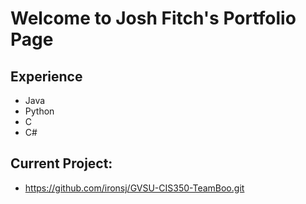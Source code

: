 # Welcome to Josh Fitch's Portfolio Page

## Experience

- Java
- Python
- C
- C#

## Current Project:

- https://github.com/ironsj/GVSU-CIS350-TeamBoo.git
